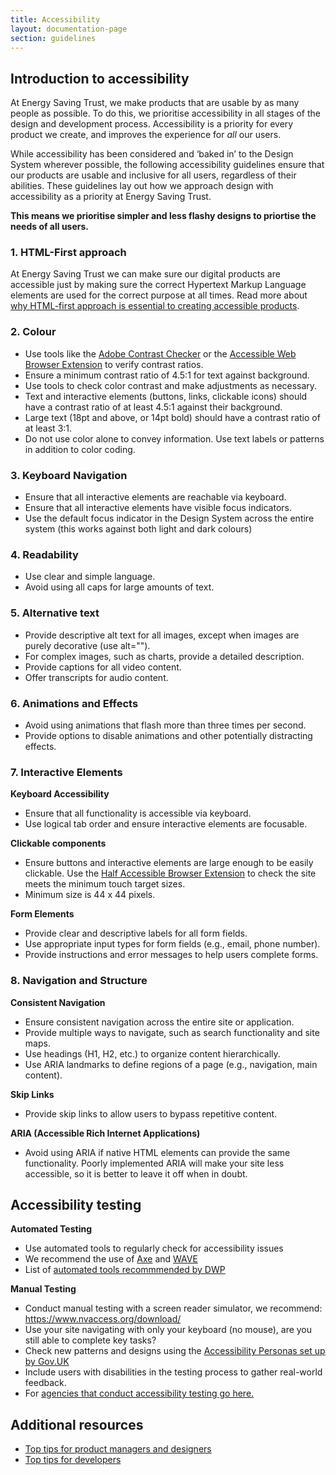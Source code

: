 ```yaml
---
title: Accessibility
layout: documentation-page
section: guidelines
---
```


## Introduction to accessibility

At Energy Saving Trust, we make products that are usable by as many people as possible. To do this, we prioritise accessibility in all stages of the design and development process. Accessibility is a priority for every product we create, and improves the experience for _all_ our users.

While accessibility has been considered and ‘baked in’ to the Design System wherever possible, the following accessibility guidelines ensure that our products are usable and inclusive for all users, regardless of their abilities. These guidelines lay out how we approach design with accessibility as a priority at Energy Saving Trust.

**This means we prioritise simpler and less flashy designs to priortise the needs of all users.**

### 1. HTML-First approach

At Energy Saving Trust we can make sure our digital products are accessible just by making sure the correct Hypertext Markup Language elements are used for the correct purpose at all times.
Read more about [why HTML-first approach is essential to creating accessible products](https://developer.mozilla.org/en-US/docs/Learn/Accessibility/HTML).

### 2. Colour

- Use tools like the [Adobe Contrast Checker](https://color.adobe.com/create/color-contrast-analyzer) or the [Accessible Web Browser Extension](https://accessibleweb.com/color-contrast-checker/) to verify contrast ratios.
- Ensure a minimum contrast ratio of 4.5:1 for text against background.
- Use tools to check color contrast and make adjustments as necessary.
- Text and interactive elements (buttons, links, clickable icons) should have a contrast ratio of at least 4.5:1 against their background.
- Large text (18pt and above, or 14pt bold) should have a contrast ratio of at least 3:1.
- Do not use color alone to convey information. Use text labels or patterns in addition to color coding.

### 3. Keyboard Navigation

- Ensure that all interactive elements are reachable via keyboard.
- Ensure that all interactive elements have visible focus indicators.
- Use the default focus indicator in the Design System across the entire system (this works against both light and dark colours)

### 4. Readability

- Use clear and simple language.
- Avoid using all caps for large amounts of text.

### 5. Alternative text

- Provide descriptive alt text for all images, except when images are purely decorative (use alt="").
- For complex images, such as charts, provide a detailed description.
- Provide captions for all video content.
- Offer transcripts for audio content.

### 6. Animations and Effects

- Avoid using animations that flash more than three times per second.
- Provide options to disable animations and other potentially distracting effects.

### 7. Interactive Elements

**Keyboard Accessibility**

- Ensure that all functionality is accessible via keyboard.
- Use logical tab order and ensure interactive elements are focusable.

**Clickable components**

- Ensure buttons and interactive elements are large enough to be easily clickable. Use the [Half Accessible Browser Extension](https://chromewebstore.google.com/detail/halfaccessible-accessibil/kofnlhenkilpdacklecdifdfigomanje?hl=en) to check the site meets the minimum touch target sizes.
- Minimum size is 44 x 44 pixels.

**Form Elements**

- Provide clear and descriptive labels for all form fields.
- Use appropriate input types for form fields (e.g., email, phone number).
- Provide instructions and error messages to help users complete forms.

### 8. Navigation and Structure

**Consistent Navigation**

- Ensure consistent navigation across the entire site or application.
- Provide multiple ways to navigate, such as search functionality and site maps.
- Use headings (H1, H2, etc.) to organize content hierarchically.
- Use ARIA landmarks to define regions of a page (e.g., navigation, main content).

**Skip Links**

- Provide skip links to allow users to bypass repetitive content.

**ARIA (Accessible Rich Internet Applications)**

- Avoid using ARIA if native HTML elements can provide the same functionality. Poorly implemented ARIA will make your site less accessible, so it is better to leave it off when in doubt.

## Accessibility testing

**Automated Testing**

- Use automated tools to regularly check for accessibility issues
- We recommend the use of [Axe](https://chromewebstore.google.com/detail/axe-devtools-web-accessib/lhdoppojpmngadmnindnejefpokejbdd) and [WAVE](https://wave.webaim.org/extension/)
- List of [automated tools recommmended by DWP](https://accessibility-manual.dwp.gov.uk/tools-and-resources/automated-accessibility-testing)

**Manual Testing**

- Conduct manual testing with a screen reader simulator, we recommend: https://www.nvaccess.org/download/
- Use your site navigating with only your keyboard (no mouse), are you still able to complete key tasks?
- Check new patterns and designs using the [Accessibility Personas set up by Gov.UK](https://alphagov.github.io/accessibility-personas/)
- Include users with disabilities in the testing process to gather real-world feedback.
- For [agencies that conduct accessibility testing go here.](https://www.applytosupply.digitalmarketplace.service.gov.uk/g-cloud/search?q=accessibility%20testing)

## Additional resources

- [Top tips for product managers and designers](https://www.w3.org/WAI/tips/designing/)
- [Top tips for developers](https://www.w3.org/WAI/tips/developing/)
